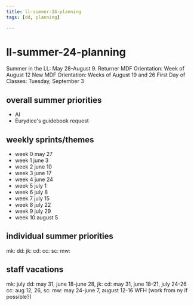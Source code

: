 ```yaml
---
title: ll-summer-24-planning
tags: [dd, planning]

---
```


# ll-summer-24-planning
Summer in the LL: May 28-August 9.
Returner MDF Orientation: Week of August 12
New MDF Orientation: Weeks of August 19 and 26
First Day of Classes: Tuesday, September 3



## overall summer priorities
* AI
* Eurydice's guidebook request



## weekly sprints/themes

* week 0 may 27
* week 1 june 3
* week 2 june 10
* week 3 june 17
* week 4 june 24
* week 5 july 1
* week 6 july 8
* week 7 july 15
* week 8 july 22
* week 9 july 29
* week 10 august 5

## individual summer priorities
mk: 
dd:
jk:
cd:
cc: 
sc:
mw: 

## staff vacations
mk: july
dd: may 31, june 18-june 28,
jk:
cd: may 31, june 18-21, july 24-26
cc: aug 12, 26,
sc:
mw: may 24-june 7, august 12-16 WFH (work from ny if possible?)

